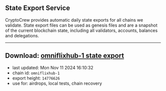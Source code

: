 ## State Export Service
CryptoCrew provides automatic daily state exports for all chains we validate. State export files can be used as genesis files and are a snapshot of the current blockchain state, including all validators, accounts, balances and delegations.

---
**Download: [omniflixhub-1 state export](https://dl-eu2.ccvalidators.com/SERVICE/omniflixhub/omniflixhub-1_export_14776626.json)**
---

- last updated: Mon Nov 11 2024 16:10:32
- chain id: `omniflixhub-1`
- export height: `14776626`
- use for: airdrops, local tests, chain recovery
